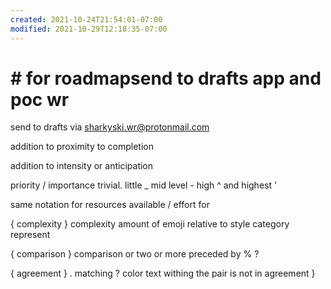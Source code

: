 ```yaml
---
created: 2021-10-24T21:54:01-07:00
modified: 2021-10-29T12:18:35-07:00
---
```


# # for roadmapsend to drafts app and poc wr

send to drafts via sharkyski.wr@protonmail.com

addition to proximity to completion 

addition to intensity or anticipation 

priority / importance   trivial.  little _ mid level - high ^ and  highest ' 

same notation for resources available / effort  for 

{ complexity }
complexity amount of emoji relative to style category represent 

{ comparison }
comparison or two or more 
preceded by <compare> % ? 

 { agreement } .   matching ? color text withing the pair is not in agreement }
